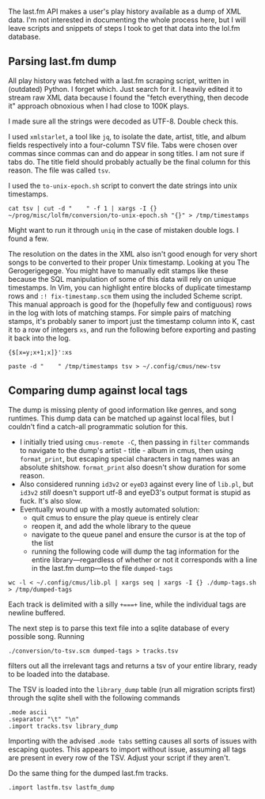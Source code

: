 The last.fm API makes a user's play history available as a dump of XML data. I'm not interested in documenting the whole process here, but I will leave scripts and snippets of steps I took to get that data into the lol.fm database.

## Parsing last.fm dump

All play history was fetched with a last.fm scraping script, written in (outdated) Python. I forget which. Just search for it. I heavily edited it to stream raw XML data because I found the "fetch everything, then decode it" approach obnoxious when I had close to 100K plays.

I made sure all the strings were decoded as UTF-8. Double check this.

I used `xmlstarlet`, a tool like `jq`, to isolate the date, artist, title, and album fields respectively into a four-column TSV file. Tabs were chosen over commas since commas can and do appear in song titles. I am not sure if tabs do. The title field should probably actually be the final column for this reason. The file was called `tsv`.

I used the `to-unix-epoch.sh` script to convert the date strings into unix timestamps.

```
cat tsv | cut -d "    " -f 1 | xargs -I {} ~/prog/misc/lolfm/conversion/to-unix-epoch.sh "{}" > /tmp/timestamps
```

Might want to run it through `uniq` in the case of mistaken double logs. I found a few.

The resolution on the dates in the XML also isn't good enough for very short songs to be converted to their proper Unix timestamp. Looking at you The Gerogerigegege. You might have to manually edit stamps like these because the SQL manipulation of some of this data will rely on unique timestamps. In Vim, you can highlight entire blocks of duplicate timestamp rows and `:! fix-timestamp.scm` them using the included Scheme script. This manual approach is good for the (hopefully few and contiguous) rows in the log with lots of matching stamps. For simple pairs of matching stamps, it's probably saner to import just the timestamp column into K, cast it to a row of integers `xs`, and run the following before exporting and pasting it back into the log.

```
{$[x=y;x+1;x]}':xs

paste -d "    " /tmp/timestamps tsv > ~/.config/cmus/new-tsv
```


## Comparing dump against local tags

The dump is missing plenty of good information like genres, and song runtimes. This dump data can be matched up against local files, but I couldn't find a catch-all programmatic solution for this.

- I initially tried using `cmus-remote -C`, then passing in `filter` commands to navigate to the dump's artist - title - album in cmus, then using `format_print`, but escaping special characters in tag names was an absolute shitshow. `format_print` also doesn't show duration for some reason.
- Also considered running `id3v2` or `eyeD3` against every line of `lib.pl`, but `id3v2` _still_ doesn't support utf-8 and eyeD3's output format is stupid as fuck. It's also slow. 
- Eventually wound up with a mostly automated solution:
  - quit cmus to ensure the play queue is entirely clear
  - reopen it, and add the whole library to the queue
  - navigate to the queue panel and ensure the cursor is at the top of the list
  - running the following code will dump the tag information for the entire library—regardless of whether or not it corresponds with a line in the last.fm dump—to the file `dumped-tags`

```
wc -l < ~/.config/cmus/lib.pl | xargs seq | xargs -I {} ./dump-tags.sh > /tmp/dumped-tags
```

Each track is delimited with a silly `+===+` line, while the individual tags are newline buffered.

The next step is to parse this text file into a sqlite database of every possible song. Running

```
./conversion/to-tsv.scm dumped-tags > tracks.tsv
```

filters out all the irrelevant tags and returns a tsv of your entire library, ready to be loaded into the database.

The TSV is loaded into the `library_dump` table (run all migration scripts first) through the sqlite shell with the following commands

```
.mode ascii
.separator "\t" "\n"
.import tracks.tsv library_dump
```

Importing with the advised `.mode tabs` setting causes all sorts of issues with escaping quotes. This appears to import without issue, assuming all tags are present in every row of the TSV. Adjust your script if they aren't.

Do the same thing for the dumped last.fm tracks.

```
.import lastfm.tsv lastfm_dump
```
